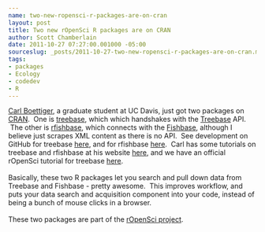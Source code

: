 ```yaml
--- 
name: two-new-ropensci-r-packages-are-on-cran
layout: post
title: Two new rOpenSci R packages are on CRAN
author: Scott Chamberlain
date: 2011-10-27 07:27:00.001000 -05:00
sourceslug: _posts/2011-10-27-two-new-ropensci-r-packages-are-on-cran.md
tags: 
- packages
- Ecology
- codedev
- R
---
```

<a href="http://www.carlboettiger.info/">Carl Boettiger</a>, a graduate student at UC Davis, just got two packages on <a href="http://cran.r-project.org/web/packages/available_packages_by_name.html">CRAN</a>. &nbsp;One is <a href="http://cran.r-project.org/web/packages/treebase/index.html">treebase</a>, which which handshakes with the <a href="http://www.treebase.org/treebase-web/home.html">Treebase</a> API. &nbsp;The other is <a href="http://cran.r-project.org/web/packages/rfishbase/index.html">rfishbase</a>, which connects with the <a href="http://www.fishbase.org/search.php">Fishbase</a>, although I believe just scrapes XML content as there is no API. &nbsp;See development on GitHub for treebase <a href="https://github.com/ropensci/treeBASE">here</a>, and for rfishbase <a href="https://github.com/ropensci/rfishbase">here</a>. &nbsp;Carl has some tutorials on treebase and rfishbase at his website <a href="http://www.carlboettiger.info/">here</a>, and we have an official rOpenSci tutorial for treebase <a href="http://ropensci.org/tutorials/r-treebase-tutorial/">here</a>.<br /><br />Basically, these two R packages let you search and pull down data from Treebase and Fishbase - pretty awesome. &nbsp;This improves workflow, and puts your data search and acquisition component into your code, instead of being a bunch of mouse clicks in a browser.<br /><br />These two packages are part of the <a href="http://ropensci.org/">rOpenSci project</a>.
